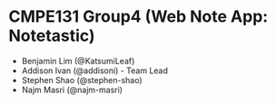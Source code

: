 # CMPE131 Group4 (Web Note App: Notetastic)
- Benjamin Lim (@KatsumiLeaf)
- Addison Ivan (@addisoni) - Team Lead
- Stephen Shao (@stephen-shao)
- Najm Masri (@najm-masri)
